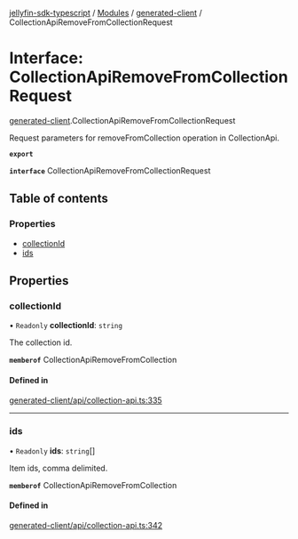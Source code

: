 [jellyfin-sdk-typescript](../README.md) / [Modules](../modules.md) / [generated-client](../modules/generated_client.md) / CollectionApiRemoveFromCollectionRequest

# Interface: CollectionApiRemoveFromCollectionRequest

[generated-client](../modules/generated_client.md).CollectionApiRemoveFromCollectionRequest

Request parameters for removeFromCollection operation in CollectionApi.

**`export`**

**`interface`** CollectionApiRemoveFromCollectionRequest

## Table of contents

### Properties

- [collectionId](generated_client.CollectionApiRemoveFromCollectionRequest.md#collectionid)
- [ids](generated_client.CollectionApiRemoveFromCollectionRequest.md#ids)

## Properties

### collectionId

• `Readonly` **collectionId**: `string`

The collection id.

**`memberof`** CollectionApiRemoveFromCollection

#### Defined in

[generated-client/api/collection-api.ts:335](https://github.com/thornbill/jellyfin-sdk-typescript/blob/46678c1/src/generated-client/api/collection-api.ts#L335)

___

### ids

• `Readonly` **ids**: `string`[]

Item ids, comma delimited.

**`memberof`** CollectionApiRemoveFromCollection

#### Defined in

[generated-client/api/collection-api.ts:342](https://github.com/thornbill/jellyfin-sdk-typescript/blob/46678c1/src/generated-client/api/collection-api.ts#L342)

